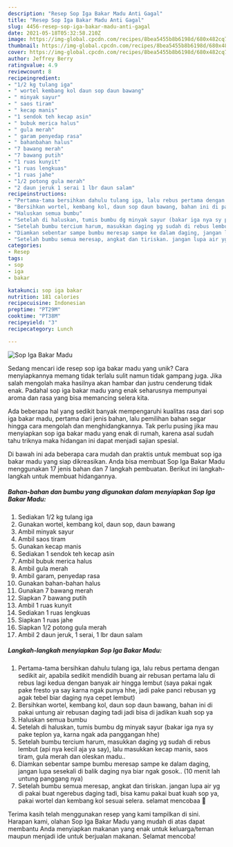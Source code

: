 ```yaml
---
description: "Resep Sop Iga Bakar Madu Anti Gagal"
title: "Resep Sop Iga Bakar Madu Anti Gagal"
slug: 4456-resep-sop-iga-bakar-madu-anti-gagal
date: 2021-05-18T05:32:58.210Z
image: https://img-global.cpcdn.com/recipes/8bea5455b8b6198d/680x482cq70/sop-iga-bakar-madu-foto-resep-utama.jpg
thumbnail: https://img-global.cpcdn.com/recipes/8bea5455b8b6198d/680x482cq70/sop-iga-bakar-madu-foto-resep-utama.jpg
cover: https://img-global.cpcdn.com/recipes/8bea5455b8b6198d/680x482cq70/sop-iga-bakar-madu-foto-resep-utama.jpg
author: Jeffrey Berry
ratingvalue: 4.9
reviewcount: 8
recipeingredient:
- "1/2 kg tulang iga"
- " wortel kembang kol daun sop daun bawang"
- " minyak sayur"
- " saos tiram"
- " kecap manis"
- "1 sendok teh kecap asin"
- " bubuk merica halus"
- " gula merah"
- " garam penyedap rasa"
- " bahanbahan halus"
- "7 bawang merah"
- "7 bawang putih"
- "1 ruas kunyit"
- "1 ruas lengkuas"
- "1 ruas jahe"
- "1/2 potong gula merah"
- "2 daun jeruk 1 serai 1 lbr daun salam"
recipeinstructions:
- "Pertama-tama bersihkan dahulu tulang iga, lalu rebus pertama dengan sedikit air, apabila sedikit mendidih buang air rebusan pertama lalu di rebus lagi kedua dengan banyak air hingga lembut (saya pakai ngak pake fresto ya say karna ngak punya hhe, jadi pake panci rebusan yg agak tebel biar daging nya cepet lembut)"
- "Bersihkan wortel, kembang kol, daun sop daun bawang, bahan ini di pakai untung air rebusan daging tadi jadi bisa di jadikan kuah sop ya"
- "Haluskan semua bumbu"
- "Setelah di haluskan, tumis bumbu dg minyak sayur (bakar iga nya sy pake teplon ya, karna ngak ada panggangan hhe)"
- "Setelah bumbu tercium harum, masukkan daging yg sudah di rebus lembut (api nya kecil aja ya say), lalu masukkan kecap manis, saos tiram, gula merah dan oleskan madu.."
- "Diamkan sebentar sampe bumbu meresap sampe ke dalam daging, jangan lupa sesekali di balik daging nya biar ngak gosok.. (10 menit lah untung panggang nya)"
- "Setelah bumbu semua meresap, angkat dan tiriskan. jangan lupa air yg di pakai buat ngerebus daging tadi, bisa kamu pakai buat kuah sop ya, pakai wortel dan kembang kol sesuai selera. selamat mencobaa 🙂"
categories:
- Resep
tags:
- sop
- iga
- bakar

katakunci: sop iga bakar 
nutrition: 181 calories
recipecuisine: Indonesian
preptime: "PT29M"
cooktime: "PT38M"
recipeyield: "3"
recipecategory: Lunch

---
```



![Sop Iga Bakar Madu](https://img-global.cpcdn.com/recipes/8bea5455b8b6198d/680x482cq70/sop-iga-bakar-madu-foto-resep-utama.jpg)

Sedang mencari ide resep sop iga bakar madu yang unik? Cara menyiapkannya memang tidak terlalu sulit namun tidak gampang juga. Jika salah mengolah maka hasilnya akan hambar dan justru cenderung tidak enak. Padahal sop iga bakar madu yang enak seharusnya mempunyai aroma dan rasa yang bisa memancing selera kita.



Ada beberapa hal yang sedikit banyak mempengaruhi kualitas rasa dari sop iga bakar madu, pertama dari jenis bahan, lalu pemilihan bahan segar hingga cara mengolah dan menghidangkannya. Tak perlu pusing jika mau menyiapkan sop iga bakar madu yang enak di rumah, karena asal sudah tahu triknya maka hidangan ini dapat menjadi sajian spesial.


Di bawah ini ada beberapa cara mudah dan praktis untuk membuat sop iga bakar madu yang siap dikreasikan. Anda bisa membuat Sop Iga Bakar Madu menggunakan 17 jenis bahan dan 7 langkah pembuatan. Berikut ini langkah-langkah untuk membuat hidangannya.

<!--inarticleads1-->

##### Bahan-bahan dan bumbu yang digunakan dalam menyiapkan Sop Iga Bakar Madu:

1. Sediakan 1/2 kg tulang iga
1. Gunakan  wortel, kembang kol, daun sop, daun bawang
1. Ambil  minyak sayur
1. Ambil  saos tiram
1. Gunakan  kecap manis
1. Sediakan 1 sendok teh kecap asin
1. Ambil  bubuk merica halus
1. Ambil  gula merah
1. Ambil  garam, penyedap rasa
1. Gunakan  bahan-bahan halus
1. Gunakan 7 bawang merah
1. Siapkan 7 bawang putih
1. Ambil 1 ruas kunyit
1. Sediakan 1 ruas lengkuas
1. Siapkan 1 ruas jahe
1. Siapkan 1/2 potong gula merah
1. Ambil 2 daun jeruk, 1 serai, 1 lbr daun salam




<!--inarticleads2-->

##### Langkah-langkah menyiapkan Sop Iga Bakar Madu:

1. Pertama-tama bersihkan dahulu tulang iga, lalu rebus pertama dengan sedikit air, apabila sedikit mendidih buang air rebusan pertama lalu di rebus lagi kedua dengan banyak air hingga lembut (saya pakai ngak pake fresto ya say karna ngak punya hhe, jadi pake panci rebusan yg agak tebel biar daging nya cepet lembut)
1. Bersihkan wortel, kembang kol, daun sop daun bawang, bahan ini di pakai untung air rebusan daging tadi jadi bisa di jadikan kuah sop ya
1. Haluskan semua bumbu
1. Setelah di haluskan, tumis bumbu dg minyak sayur (bakar iga nya sy pake teplon ya, karna ngak ada panggangan hhe)
1. Setelah bumbu tercium harum, masukkan daging yg sudah di rebus lembut (api nya kecil aja ya say), lalu masukkan kecap manis, saos tiram, gula merah dan oleskan madu..
1. Diamkan sebentar sampe bumbu meresap sampe ke dalam daging, jangan lupa sesekali di balik daging nya biar ngak gosok.. (10 menit lah untung panggang nya)
1. Setelah bumbu semua meresap, angkat dan tiriskan. jangan lupa air yg di pakai buat ngerebus daging tadi, bisa kamu pakai buat kuah sop ya, pakai wortel dan kembang kol sesuai selera. selamat mencobaa 🙂




Terima kasih telah menggunakan resep yang kami tampilkan di sini. Harapan kami, olahan Sop Iga Bakar Madu yang mudah di atas dapat membantu Anda menyiapkan makanan yang enak untuk keluarga/teman maupun menjadi ide untuk berjualan makanan. Selamat mencoba!
